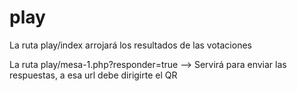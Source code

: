 # play

La ruta play/index arrojará los resultados de las votaciones

La ruta play/mesa-1.php?responder=true  -->  Servirá para enviar las respuestas, a esa url debe dirigirte el QR

